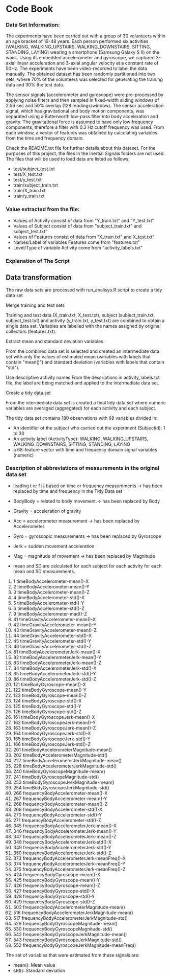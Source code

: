 Code Book
========

### Data Set Information:
The experiments have been carried out with a group of 30 volunteers within an age bracket of 19-48 years. Each person performed six activities (WALKING, WALKING_UPSTAIRS, WALKING_DOWNSTAIRS, SITTING, STANDING, LAYING) wearing a smartphone (Samsung Galaxy S II) on the waist. Using its embedded accelerometer and gyroscope, we captured 3-axial linear acceleration and 3-axial angular velocity at a constant rate of 50Hz. The experiments have been video-recorded to label the data manually. The obtained dataset has been randomly partitioned into two sets, where 70% of the volunteers was selected for generating the training data and 30% the test data.

The sensor signals (accelerometer and gyroscope) were pre-processed by applying noise filters and then sampled in fixed-width sliding windows of 2.56 sec and 50% overlap (128 readings/window). The sensor acceleration signal, which has gravitational and body motion components, was separated using a Butterworth low-pass filter into body acceleration and gravity. The gravitational force is assumed to have only low frequency components, therefore a filter with 0.3 Hz cutoff frequency was used. From each window, a vector of features was obtained by calculating variables from the time and frequency domain.

Check the README.txt file for further details about this dataset. For the purposes of this project, the files in the Inertial Signals folders are not used. The files that will be used to load data are listed as follows:

- test/subject_test.txt
- test/X_test.txt
- test/y_test.txt
- train/subject_train.txt
- train/X_train.txt
- train/y_train.txt

### Value extracted from the file:

- Values of Activity consist of data from "Y_train.txt" and "Y_test.txt"
- Values of Subject consist of data from "subject_train.txt" and subject_test.txt"
- Values of Features consist of data from "X_train.txt" and X_test.txt"
- Names/Label of variables Features come from "features.txt"
- Level/Type of variable Activity come from "activity_labels.txt"

### Explanation of The Script
Data transformation
-------------------
The raw data sets are processed with run_analisys.R script to create a tidy data set

Merge training and test sets

Training and test data (X_train.txt, X_test.txt), subject  (subject_train.txt, subject_test.txt) and activity (y_train.txt, y_test.txt) are combined to obtain a single data set. Variables are labelled with the names assigned by original collectors (features.txt).

Extract mean and standard deviation variables

From the combined data set is selected and created an intermediate data set with only the values of estimated mean (variables with labels that contain "mean()") and standard deviation (variables with labels that contain "std").

Use descriptive activity names
From the descriptions in activity_labels.txt file, the label are being matched and applied to the intermediate data set.

Create a tidy data set

From the intermediate data set is created a final tidy data set where numeric variables are averaged (aggregated) for each activity and each subject.

The tidy data set contains 180 observations with 68 variables divided in:

- An identifier of the subject who carried out the experiment (SubjectId): 1 to 30
- An activity label (ActivityType): WALKING, WALKING_UPSTAIRS, WALKING_DOWNSTAIRS, SITTING, STANDING, LAYING
- a 68-feature vector with time and frequency domain signal variables (numeric)

### Description of abbreviations of measurements in the original data set
- leading t or f is based on time or frequency measurements -> has been replaced by time and frequency in the Tidy Data set
- BodyBody = related to body movement.-> has been replaced by Body
- Gravity = acceleration of gravity
- Acc = accelerometer measurement -> has been replaced by Accelerometer
- Gyro = gyroscopic measurements -> has been replaced by Gyroscope
- Jerk = sudden movement acceleration
- Mag = magnitude of movement -> has been replaced by Magnitude

- mean and SD are calculated for each subject for each activity for each mean and SD measurements.

1.	1 timeBodyAccelerometer-mean()-X
2.	2 timeBodyAccelerometer-mean()-Y
3.	3 timeBodyAccelerometer-mean()-Z
4.	4 timeBodyAccelerometer-std()-X
5.	5 timeBodyAccelerometer-std()-Y
6.	6 timeBodyAccelerometer-std()-Z
7.	9 timeBodyAccelerometer-mad()-Z
8.	41 timeGravityAccelerometer-mean()-X
9.	42 timeGravityAccelerometer-mean()-Y
10.	43 timeGravityAccelerometer-mean()-Z
11.	44 timeGravityAccelerometer-std()-X
12.	45 timeGravityAccelerometer-std()-Y
13.	46 timeGravityAccelerometer-std()-Z
14.	81 timeBodyAccelerometerJerk-mean()-X
15.	82 timeBodyAccelerometerJerk-mean()-Y
16.	83 timeBodyAccelerometerJerk-mean()-Z
17.	84 timeBodyAccelerometerJerk-std()-X
18.	85 timeBodyAccelerometerJerk-std()-Y
19.	86 timeBodyAccelerometerJerk-std()-Z
20.	121 timeBodyGyroscope-mean()-X
21.	122 timeBodyGyroscope-mean()-Y
22.	123 timeBodyGyroscope-mean()-Z
23.	124 timeBodyGyroscope-std()-X
24.	125 timeBodyGyroscope-std()-Y
25.	126 timeBodyGyroscope-std()-Z
26.	161 timeBodyGyroscopeJerk-mean()-X
27.	162 timeBodyGyroscopeJerk-mean()-Y
28.	163 timeBodyGyroscopeJerk-mean()-Z
29.	164 timeBodyGyroscopeJerk-std()-X
30.	165 timeBodyGyroscopeJerk-std()-Y
31.	166 timeBodyGyroscopeJerk-std()-Z
32.	201 timeBodyAccelerometerMagnitude-mean()
33.	202 timeBodyAccelerometerMagnitude-std()
34.	227 timeBodyAccelerometerJerkMagnitude-mean()
35.	228 timeBodyAccelerometerJerkMagnitude-std()
36.	240 timeBodyGyroscopeMagnitude-mean()
37.	241 timeBodyGyroscopeMagnitude-std()
38.	253 timeBodyGyroscopeJerkMagnitude-mean()
39.	254 timeBodyGyroscopeJerkMagnitude-std()
40.	266 frequencyBodyAccelerometer-mean()-X
41.	267 frequencyBodyAccelerometer-mean()-Y
42.	268 frequencyBodyAccelerometer-mean()-Z
43.	269 frequencyBodyAccelerometer-std()-X
44.	270 frequencyBodyAccelerometer-std()-Y
45.	271 frequencyBodyAccelerometer-std()-Z
46.	345 frequencyBodyAccelerometerJerk-mean()-X
47.	346 frequencyBodyAccelerometerJerk-mean()-Y
48.	347 frequencyBodyAccelerometerJerk-mean()-Z
49.	348 frequencyBodyAccelerometerJerk-std()-X
50.	349 frequencyBodyAccelerometerJerk-std()-Y
51.	350 frequencyBodyAccelerometerJerk-std()-Z
52.	373 frequencyBodyAccelerometerJerk-meanFreq()-X
53.	374 frequencyBodyAccelerometerJerk-meanFreq()-Y
54.	375 frequencyBodyAccelerometerJerk-meanFreq()-Z
55.	424 frequencyBodyGyroscope-mean()-X
56.	425 frequencyBodyGyroscope-mean()-Y
57.	426 frequencyBodyGyroscope-mean()-Z
58.	427 frequencyBodyGyroscope-std()-X
59.	428 frequencyBodyGyroscope-std()-Y
60.	429 frequencyBodyGyroscope-std()-Z
61.	503 frequencyBodyAccelerometerMagnitude-mean()
62.	516 frequencyBodyAccelerometerJerkMagnitude-mean()
63.	517 frequencyBodyAccelerometerJerkMagnitude-std()
64.	529 frequencyBodyGyroscopeMagnitude-mean()
65.	530 frequencyBodyGyroscopeMagnitude-std()
66.	542 frequencyBodyGyroscopeJerkMagnitude-mean()
67.	543 frequencyBodyGyroscopeJerkMagnitude-std()
68.	552 frequencyBodyGyroscopeJerkMagnitude-meanFreq()



The set of variables that were estimated from these signals are:
- mean(): Mean value
- std(): Standard deviation
